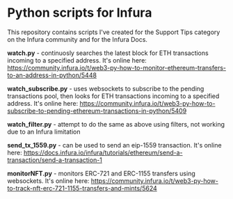 # Python scripts for Infura

This repository contains scripts I've created for the Support Tips category on the Infura community and for the Infura Docs. 



**watch.py** - continuosly searches the latest block for ETH transactions incoming to a specified address. It's online here: https://community.infura.io/t/web3-py-how-to-monitor-ethereum-transfers-to-an-address-in-python/5448

**watch_subscribe.py** - uses websockets to subscribe to the pending transactions pool, then looks for ETH transactions incoming to a specified address. It's online here: https://community.infura.io/t/web3-py-how-to-subscribe-to-pending-ethereum-transactions-in-python/5409

**watch_filter.py** - attempt to do the same as above using filters, not working due to an Infura limitation

**send_tx_1559.py** - can be used to send an eip-1559 transaction. It's online here: https://docs.infura.io/infura/tutorials/ethereum/send-a-transaction/send-a-transaction-1

**monitorNFT.py** - monitors ERC-721 and ERC-1155 transfers using websockets. It's online here: https://community.infura.io/t/web3-py-how-to-track-nft-erc-721-1155-transfers-and-mints/5624
